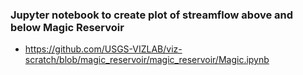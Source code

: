 ### Jupyter notebook to create plot of streamflow above and below Magic Reservoir
* https://github.com/USGS-VIZLAB/viz-scratch/blob/magic_reservoir/magic_reservoir/Magic.ipynb
